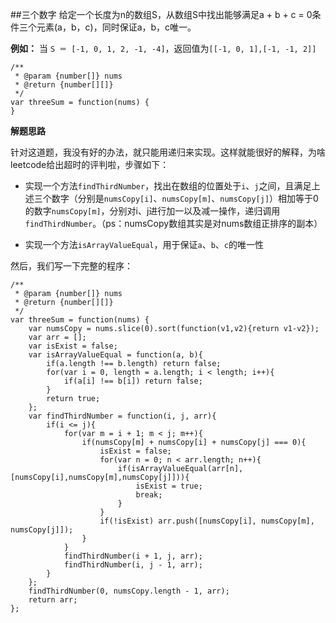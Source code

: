 ##三个数字
给定一个长度为n的数组S，从数组S中找出能够满足a + b + c = 0条件三个元素(a，b，c)，同时保证a，b，c唯一。

**例如：**
当 `S ＝ [-1, 0, 1, 2, -1, -4]`，返回值为`[[-1, 0, 1],[-1, -1, 2]]`
```
/**
 * @param {number[]} nums
 * @return {number[][]}
 */
var threeSum = function(nums) {
}
```

**解题思路**

针对这道题，我没有好的办法，就只能用递归来实现。这样就能很好的解释，为啥leetcode给出超时的评判啦，步骤如下：


- 实现一个方法`findThirdNumber`，找出在数组的位置处于`i`、`j`之间，且满足上述三个数字（分别是`numsCopy[i]`、`numsCopy[m]`、`numsCopy[j]`）相加等于0的数字`numsCopy[m]`，分别对i、j进行加一以及减一操作，递归调用`findThirdNumber`。（ps：numsCopy数组其实是对nums数组正排序的副本）


- 实现一个方法`isArrayValueEqual`，用于保证`a`、`b`、`c`的唯一性

然后，我们写一下完整的程序：
```
/**
 * @param {number[]} nums
 * @return {number[][]}
 */
var threeSum = function(nums) {
    var numsCopy = nums.slice(0).sort(function(v1,v2){return v1-v2});
    var arr = [];
    var isExist = false;
    var isArrayValueEqual = function(a, b){
        if(a.length !== b.length) return false;
        for(var i = 0, length = a.length; i < length; i++){
            if(a[i] !== b[i]) return false;
        }
        return true;
    };
    var findThirdNumber = function(i, j, arr){
        if(i <= j){
            for(var m = i + 1; m < j; m++){
                if(numsCopy[m] + numsCopy[i] + numsCopy[j] === 0){
                    isExist = false;
                    for(var n = 0; n < arr.length; n++){
                        if(isArrayValueEqual(arr[n],[numsCopy[i],numsCopy[m],numsCopy[j]])){
                            isExist = true;
                            break;
                        }
                    }
                    if(!isExist) arr.push([numsCopy[i], numsCopy[m], numsCopy[j]]);
                }
            }
            findThirdNumber(i + 1, j, arr);
            findThirdNumber(i, j - 1, arr);
        }
    };
    findThirdNumber(0, numsCopy.length - 1, arr);
    return arr;   
};
```

